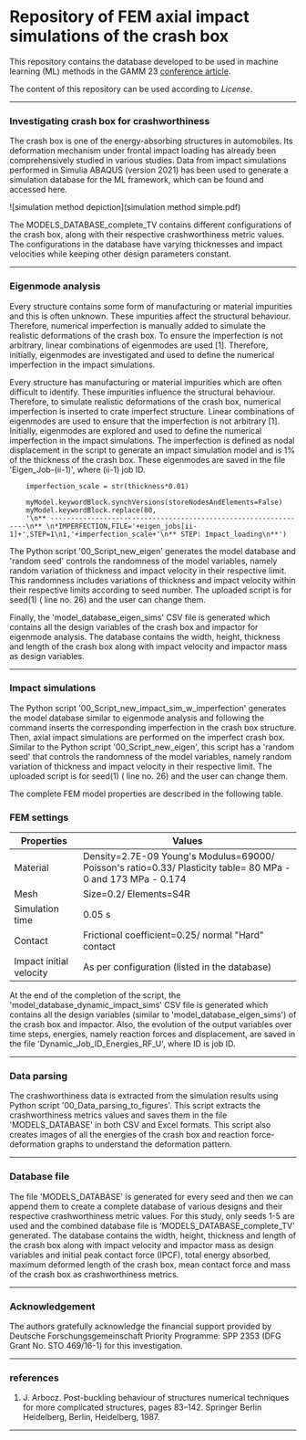 # Repository of FEM axial impact simulations of the crash box

This repository contains the database developed to be used in machine learning (ML) methods in the GAMM 23 [conference article](https://onlinelibrary.wiley.com/doi/full/10.1002/pamm.202300145).

The content of this repository can be used according to *License*.

---
### Investigating crash box for crashworthiness 

The crash box is one of the energy-absorbing structures in automobiles. Its deformation mechanism under frontal impact loading has already been comprehensively studied in various studies. Data from impact simulations performed in Simulia ABAQUS (version 2021) has been used to generate a simulation database for the ML framework, which can be found and accessed here. 

![simulation method depiction](simulation method simple.pdf)

The MODELS_DATABASE_complete_TV contains different configurations of the crash box, along with their respective crashworthiness metric values. The configurations in the database have varying thicknesses and impact velocities while keeping other design parameters constant.

---
### Eigenmode analysis

Every structure contains some form of manufacturing or material impurities and this is often unknown. These impurities affect the structural behaviour. Therefore, numerical imperfection is manually added to simulate the realistic deformations of the crash box. To ensure the imperfection is not arbitrary, linear combinations of eigenmodes are used [1]. Therefore, initially, eigenmodes are investigated and used to define the numerical imperfection in the impact simulations.


Every structure has manufacturing or material impurities which are often difficult to identify. These impurities influence the structural behaviour. Therefore, to simulate realistic deformations of the crash box, numerical imperfection is inserted to crate imperfect structure. Linear combinations of eigenmodes are used to ensure that the imperfection is not arbitrary [1]. Initially, eigenmodes are explored and used to define the numerical imperfection in the impact simulations. The imperfection is defined as nodal displacement in the script to generate an impact simulation model and is 1% of the thickness of the crash box. These eigenmodes are saved in the file 'Eigen_Job-(ii-1)', where (ii-1) job ID.

```
    imperfection_scale = str(thickness*0.01)
    
    myModel.keywordBlock.synchVersions(storeNodesAndElements=False)
    myModel.keywordBlock.replace(80, 
    '\n** ----------------------------------------------------------------\n** \n*IMPERFECTION,FILE='+eigen_jobs[ii-1]+',STEP=1\n1,'+imperfection_scale+'\n** STEP: Impact_loading\n**')

```

The Python script '00_Script_new_eigen' generates the model database and 'random seed' controls the randomness of the model variables, namely random variation of thickness and impact velocity in their respective limit. This randomness includes variations of thickness and impact velocity within their respective limits according to seed number. The uploaded script is for seed(1) ( line no. 26) and the user can change them. 

Finally, the 'model_database_eigen_sims' CSV file is generated which contains all the design variables of the crash box and impactor for eigenmode analysis. The database contains the width, height, thickness and length of the crash box along with impact velocity and impactor mass as design variables. 

---
### Impact simulations

The Python script '00_Script_new_impact_sim_w_imperfection' generates the model database similar to eigenmode analysis and following the command inserts the corresponding imperfection in the crash box structure. Then, axial impact simulations are performed on the imperfect crash box. Similar to the Python script '00_Script_new_eigen', this script has a 'random seed' that controls the randomness of the model variables, namely random variation of thickness and impact velocity in their respective limit. The uploaded script is for seed(1) ( line no. 26) and the user can change them. 

The complete FEM model properties are described in the following table.

### FEM settings

| Properties | Values |
| ------------- | ------------- |
| Material | Density=2.7E-09 Young's Modulus=69000/ Poisson's ratio=0.33/ Plasticity table= 80 MPa - 0 and 173 MPa - 0.174 |
| Mesh | Size=0.2/ Elements=S4R |
| Simulation time  | 0.05 s  |
| Contact | Frictional coefficient=0.25/ normal "Hard" contact |
| Impact initial velocity  | As per configuration (listed in the database) |

At the end of the completion of the script, the 'model_database_dynamic_impact_sims' CSV file is generated which contains all the design variables (similar to 'model_database_eigen_sims') of the crash box and impactor. Also, the evolution of the output variables over time steps, energies, namely reaction forces and displacement, are saved in the file 'Dynamic_Job_ID_Energies_RF_U', where ID is job ID.

---
### Data parsing 

The crashworthiness data is extracted from the simulation results using Python script '00_Data_parsing_to_figures'. This script extracts the crashworthiness metrics values and saves them in the file 'MODELS_DATABASE' in both CSV and Excel formats. This script also creates images of all the energies of the crash box and reaction force-deformation graphs to understand the deformation pattern.

---
### Database file

The file 'MODELS_DATABASE' is generated for every seed and then we can append them to create a complete database of various designs and their respective crashworthiness metric values. For this study, only seeds 1-5 are used and the combined database file is 'MODELS_DATABASE_complete_TV' generated. The database contains the width, height, thickness and length of the crash box along with impact velocity and impactor mass as design variables and initial peak contact force (IPCF), total energy absorbed, maximum deformed length of the crash box, mean contact force and mass of the crash box as crashworthiness metrics.

---
### Acknowledgement

The authors gratefully acknowledge the financial support provided by Deutsche Forschungsgemeinschaft Priority Programme: SPP 2353 (DFG Grant No. STO 469/16-1) for this investigation.

---
### references

1.  J. Arbocz. Post-buckling behaviour of structures numerical techniques for more complicated structures, pages 83–142. Springer Berlin Heidelberg, Berlin, Heidelberg, 1987.

---
